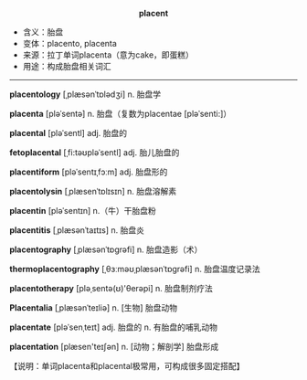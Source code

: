 
**<center>placent</center>**

- <span class="definition">含义：胎盘</span>
- <span class="definition">变体：placento, placenta</span>
- <span class="definition">来源：拉丁单词placenta（意为cake，即蛋糕）</span>
- <span class="definition">用途：构成胎盘相关词汇</span>


---


<span class="vocabulary">**placentology**</span> [ˌplæsənˈtɒlədʒi] n. 胎盘学

<span class="vocabulary">**placenta**</span> [pləˈsentə] n. 胎盘（复数为placentae [pləˈsenti:]）

<span class="vocabulary">**placental**</span> [pləˈsentl] adj. 胎盘的

<span class="vocabulary">**fetoplacental**</span> [ˌfi:təʊpləˈsentl] adj. 胎儿胎盘的  

<span class="vocabulary">**placentiform**</span> [pləˈsentɪˌfɔːm] adj. 胎盘形的

<span class="vocabulary">**placentolysin**</span> [ˌplæsenˈtɒlɪsɪn] n. 胎盘溶解素

<span class="vocabulary">**placentin**</span> [pləˈsentɪn] n.（牛）干胎盘粉

<span class="vocabulary">**placentitis**</span> [ˌplæsənˈtaɪtɪs] n. 胎盘炎

<span class="vocabulary">**placentography**</span> [ˌplæsənˈtɒgrəfi] n. 胎盘造影（术）

<span class="vocabulary">**thermoplacentography**</span> [ˌθɜːməʊˌplæsənˈtɒgrəfi] n. 胎盘温度记录法  

<span class="vocabulary">**placentotherapy**</span> [plәˌsentә(ʊ)'θerәpi] n. 胎盘制剂疗法

<span class="vocabulary">**Placentalia**</span> [ˌplæsənˈteɪliə] n. [生物] 胎盘动物

<span class="vocabulary">**placentate**</span> [pləˈsenˌteɪt] adj. 胎盘的 n. 有胎盘的哺乳动物

<span class="vocabulary">**placentation**</span> [plæsen'teɪʃən] n. [动物；解剖学] 胎盘形成

【说明：单词placenta和placental极常用，可构成很多固定搭配】
